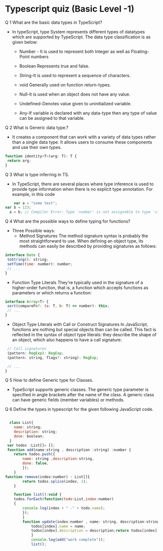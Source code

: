  # Typescript quiz (Basic Level -1) 

 Q 1  What are the basic data types in TypeScript?
 * In typeScript, type System represents different types of datatypes which are supported by TypeScript. The data type classification is as given below:



    * Number - It is used to represent both      Integer as well as Floating-Point numbers
   	 * Boolean	Represents true and false.

    * String-It is used to represent a sequence of characters.
    * void	Generally used on function   return-types.
    * Null-It is used when an object does not have any value.
     * Undefined-Denotes value given to uninitialized variable.
    * Any-If variable is declared with any data-type then any type of value can be assigned to that variable.

Q 2 What is Generic data type.?
   * It creates a component that can work with a variety of data types rather than a single data type. It allows users to consume these components and use their own types.

   ```javascript
   function identity<T>(arg: T): T {    
    return arg;    
}  
```
Q 3 What is type inferring in TS.
* In TypeScript, there are several places where type inference is used to provide type information when there is no explicit type annotation. For example, in this code
```javascript
    var a = "some text";
var b = 123;
  a = b; // Compiler Error: Type 'number' is not assignable to type 'string'
```

Q 4 What are the possible ways to define typing for functions?
* Three Possible ways:
   * Method Signatures
The method signature syntax is probably the most straightforward to use. When defining an object type, its methods can easily be described by providing signatures as follows:

 ```javascript 
 interface Date {
  toString(): string;
  setTime(time: number): number;
  // ...
}
 ```

* Function Type Literals
 They're typically used in the signature of a higher-order function, that is, a function which accepts functions as parameters or which returns a function:
 ```javascript
interface Array<T> {
  sort(compareFn?: (a: T, b: T) => number): this;
  // ...
}
```

* Object Type Literals with Call or Construct Signatures
  In JavaScript, functions are nothing but special objects than can be called. This fact is reflected in the syntax of object type literals: they describe the shape of an object, which also happens to have a call signature:

 ``` javascript interface RegExpConstructor {
  // Call signatures
  (pattern: RegExp): RegExp;
  (pattern: string, flags?: string): RegExp;

  // ...
}
```
Q 5 How to define Generic type for Classes.
  * TypeScript supports generic classes. The generic type parameter is specified in angle brackets after the name of the class. A generic class can have generic fields (member variables) or methods.

  
Q 6 Define the types in typescript for the given following JavaScript code.
```javascript
  
  class List{
    name: string;
    description: string;
    done: boolean;
  }
 var todos :List[]= [];
 function add(name:string , description :string) :number {
    return todos.push({
        name: string ,description:string,
        done: false,
        });
    }
function remove(index:number) : List[]{
        return todos.splice(index, 1);
    }

    function list():void {
    todos.forEach(function(todo:List,index:number) 
    {
        console.log(index + " -" + todo.name);
        });
        }
        function update(index:number , name: string, description:string):List {
            todos[index].name = name;
            todos[index].description = description;return todos[index];
            }
            console.log(add("work complete"));
            list();

```

